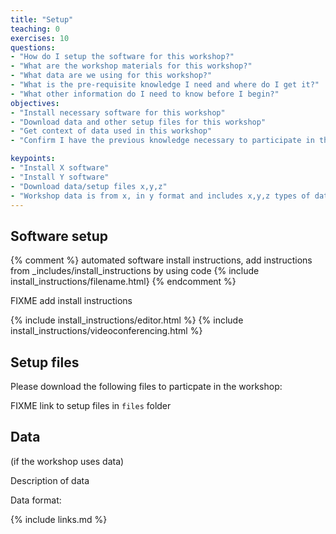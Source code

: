 ```yaml
---
title: "Setup"
teaching: 0
exercises: 10
questions:
- "How do I setup the software for this workshop?"
- "What are the workshop materials for this workshop?"
- "What data are we using for this workshop?"
- "What is the pre-requisite knowledge I need and where do I get it?"
- "What other information do I need to know before I begin?"
objectives:
- "Install necessary software for this workshop"
- "Download data and other setup files for this workshop"
- "Get context of data used in this workshop"
- "Confirm I have the previous knowledge necessary to participate in this workshop"

keypoints:
- "Install X software"
- "Install Y software"
- "Download data/setup files x,y,z"
- "Workshop data is from x, in y format and includes x,y,z types of data"
---
```


## Software setup

{% comment %} automated software install instructions, add instructions from \_includes/install_instructions 
by using code {% include install_instructions/filename.html} {% endcomment %}

FIXME add install instructions

{% include install_instructions/editor.html %}
{% include install_instructions/videoconferencing.html %}

## Setup files

Please download the following files to particpate in the workshop:

FIXME link to setup files in `files` folder

## Data

(if the workshop uses data)

Description of data

Data format:



{% include links.md %}
